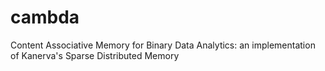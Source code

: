 cambda
======

Content Associative Memory for Binary Data Analytics: an implementation of Kanerva's Sparse Distributed Memory

